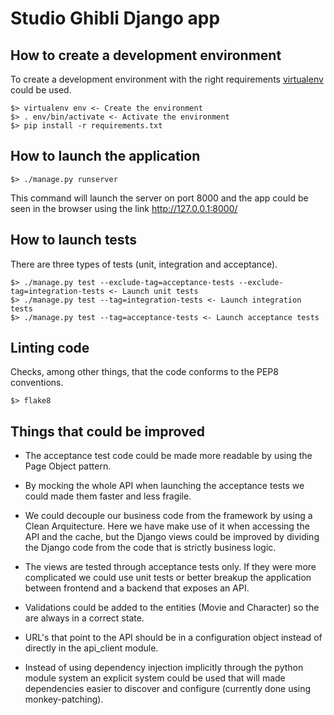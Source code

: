# Studio Ghibli Django app

## How to create a development environment

To create a development environment with the right requirements [virtualenv](https://virtualenv.pypa.io/en/latest/) could be used.

```
$> virtualenv env <- Create the environment
$> . env/bin/activate <- Activate the environment
$> pip install -r requirements.txt
```

## How to launch the application

```
$> ./manage.py runserver
```

This command will launch the server on port 8000 and the app could be seen in the browser using the link http://127.0.0.1:8000/

## How to launch tests

There are three types of tests (unit, integration and acceptance).

```
$> ./manage.py test --exclude-tag=acceptance-tests --exclude-tag=integration-tests <- Launch unit tests
$> ./manage.py test --tag=integration-tests <- Launch integration tests
$> ./manage.py test --tag=acceptance-tests <- Launch acceptance tests
```

## Linting code

Checks, among other things, that the code conforms to the PEP8 conventions.

```
$> flake8
```

## Things that could be improved

- The acceptance test code could be made more readable by using the Page Object pattern.

- By mocking the whole API when launching the acceptance tests we could made them faster and less fragile.

- We could decouple our business code from the framework by using a Clean Arquitecture. Here we have make use of it when accessing the API and the cache, but the Django views could be improved by dividing the Django code from the code that is strictly business logic.

- The views are tested through acceptance tests only. If they were more complicated we could use unit tests or better breakup the application between frontend and a backend that exposes an API.

- Validations could be added to the entities (Movie and Character) so the are always in a correct state.

- URL's that point to the API should be in a configuration object instead of directly in the api_client module.

- Instead of using dependency injection implicitly through the python module system an explicit system could be used that will made dependencies easier to discover and configure (currently done using monkey-patching).
